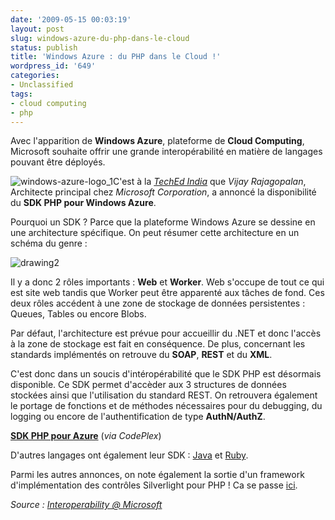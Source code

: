 ```yaml
---
date: '2009-05-15 00:03:19'
layout: post
slug: windows-azure-du-php-dans-le-cloud
status: publish
title: 'Windows Azure : du PHP dans le Cloud !'
wordpress_id: '649'
categories:
- Unclassified
tags:
- cloud computing
- php
---
```


Avec l'apparition de **Windows Azure**, plateforme de **Cloud Computing**, Microsoft souhaite offrir une grande interopérabilité en matière de langages pouvant être déployés.




![windows-azure-logo_1](http://blog.kdecherf.com/wp-content/uploads/2009/05/windows-azure-logo_1.jpg)C'est à la [_TechEd India_](http://www.microsoft.com/india/teched2009/) que _Vijay Rajagopalan_, Architecte principal chez _Microsoft Corporation_, a annoncé la disponibilité du **SDK PHP pour Windows Azure**.








Pourquoi un SDK ? Parce que la plateforme Windows Azure se dessine en une architecture spécifique. On peut résumer cette architecture en un schéma du genre :







![drawing2](http://blog.kdecherf.com/wp-content/uploads/2009/05/drawing2.png)







Il y a donc 2 rôles importants : **Web** et **Worker**. Web s'occupe de tout ce qui est site web tandis que Worker peut être apparenté aux tâches de fond. Ces deux rôles accédent à une zone de stockage de données persistentes : Queues, Tables ou encore Blobs.




Par défaut, l'architecture est prévue pour accueillir du .NET et donc l'accès à la zone de stockage est fait en conséquence. De plus, concernant les standards implémentés on retrouve du **SOAP**, **REST** et du **XML**.




C'est donc dans un soucis d'intéropérabilité que le SDK PHP est désormais disponible. Ce SDK permet d'accèder aux 3 structures de données stockées ainsi que l'utilisation du standard REST. On retrouvera également le portage de fonctions et de méthodes nécessaires pour du debugging, du logging ou encore de l'authentification de type **AuthN/AuthZ**.




**[SDK PHP pour Azure](http://phpazure.codeplex.com/)** (_via CodePlex_)







D'autres langages ont également leur SDK : [Java](http://www.jdotnetservices.com/) et [Ruby](http://www.dotnetservicesruby.com/).




Parmi les autres annonces, on note également la sortie d'un framework d'implémentation des contrôles Silverlight pour PHP ! Ca se passe [ici](http://silverlightphp.codeplex.com/).







_Source : [Interoperability @ Microsoft](http://blogs.msdn.com/interoperability/archive/2009/05/13/announcing-php-sdk-for-windows-azure-and-much-more.aspx)_



